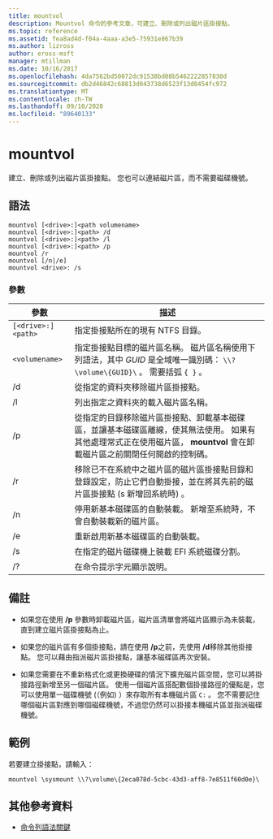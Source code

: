 ```yaml
---
title: mountvol
description: Mountvol 命令的參考文章，可建立、刪除或列出磁片區掛接點。
ms.topic: reference
ms.assetid: fea8ad4d-f04a-4aaa-a3e5-75931e867b39
ms.author: lizross
author: eross-msft
manager: mtillman
ms.date: 10/16/2017
ms.openlocfilehash: 4da7562bd50072dc91538bd08b5462222857830d
ms.sourcegitcommit: db2d46842c68813d043738d6523f13d8454fc972
ms.translationtype: MT
ms.contentlocale: zh-TW
ms.lasthandoff: 09/10/2020
ms.locfileid: "89640133"
---
```

# <a name="mountvol"></a>mountvol

建立、刪除或列出磁片區掛接點。 您也可以連結磁片區，而不需要磁碟機號。

## <a name="syntax"></a>語法

```
mountvol [<drive>:]<path volumename>
mountvol [<drive>:]<path> /d
mountvol [<drive>:]<path> /l
mountvol [<drive>:]<path> /p
mountvol /r
mountvol [/n|/e]
mountvol <drive>: /s
```

### <a name="parameters"></a>參數

| 參數 | 描述 |
| --------- | ----------- |
| `[<drive>:]<path>` | 指定掛接點所在的現有 NTFS 目錄。 |
| `<volumename>` | 指定掛接點目標的磁片區名稱。 磁片區名稱使用下列語法，其中 *GUID* 是全域唯一識別碼： `\\?\volume\{GUID}\` 。 需要括弧 `{ }` 。 |
| /d | 從指定的資料夾移除磁片區掛接點。 |
| /l | 列出指定之資料夾的載入磁片區名稱。 |
| /p | 從指定的目錄移除磁片區掛接點、卸載基本磁碟區，並讓基本磁碟區離線，使其無法使用。 如果有其他處理常式正在使用磁片區， **mountvol** 會在卸載磁片區之前關閉任何開啟的控制碼。 |
| /r | 移除已不在系統中之磁片區的磁片區掛接點目錄和登錄設定，防止它們自動掛接，並在將其先前的磁片區掛接點 (s 新增回系統時) 。 |
| /n | 停用新基本磁碟區的自動裝載。 新增至系統時，不會自動裝載新的磁片區。 |
| /e | 重新啟用新基本磁碟區的自動裝載。 |
| /s | 在指定的磁片磁碟機上裝載 EFI 系統磁碟分割。 |
| /? | 在命令提示字元顯示說明。 |

## <a name="remarks"></a>備註

- 如果您在使用 **/p** 參數時卸載磁片區，磁片區清單會將磁片區顯示為未裝載，直到建立磁片區掛接點為止。

- 如果您的磁片區有多個掛接點，請在使用 **/p**之前，先使用 **/d**移除其他掛接點。 您可以藉由指派磁片區掛接點，讓基本磁碟區再次安裝。

- 如果您需要在不重新格式化或更換硬碟的情況下擴充磁片區空間，您可以將掛接路徑新增至另一個磁片區。 使用一個磁片區搭配數個掛接路徑的優點是，您可以使用單一磁碟機號 (（例如) ）來存取所有本機磁片區 `C:` 。 您不需要記住哪個磁片區對應到哪個磁碟機號，不過您仍然可以掛接本機磁片區並指派磁碟機號。

## <a name="examples"></a>範例

若要建立掛接點，請輸入：

```
mountvol \sysmount \\?\volume\{2eca078d-5cbc-43d3-aff8-7e8511f60d0e}\
```

## <a name="additional-references"></a>其他參考資料

- [命令列語法關鍵](command-line-syntax-key.md)
